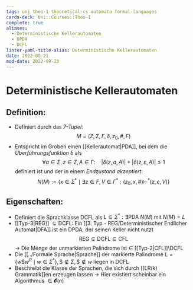 ```yaml
---
tags: uni theo-1 theoretical-cs automata formal-languages
cards-deck: Uni::Courses::Theo-I
complete: true
aliases:
  - Deterministische Kellerautomaten
  - DPDA
  - DCFL
linter-yaml-title-alias: Deterministische Kellerautomaten
date: 2022-09-21
mod-date: 2022-09-23
---
```


# Deterministische Kellerautomaten

## Definition:
- Definiert durch das *7-Tupel*:
$$M=(Z,\Sigma,\Gamma,\delta,z_0,\#,F)$$
- Entspricht im Groben einen [[Kellerautomat|PDA]], bei dem die *Überführungsfunktion* $\delta$ als $$\forall a\in\Sigma,z\in Z,A\in\Gamma:\quad|\delta(z,a,A)|+|\delta(z,\varepsilon,A)|\leq1$$ definiert ist und der in einem *Endzustand akzeptiert*: $$N(M):=\{x\in\Sigma^*\mid\exists z\in F,V\in\Gamma^*:(z_0,x,\#)\vdash^*(z,\varepsilon,V)\}$$

## Eigenschaften:
- Definiert die Sprachklasse $\text{DCFL}$ als $L\subseteq\Sigma^*:\exists\text{PDA }N(M)\text{ mit }N(M)=L$
- [[Typ-3|REG]] $\subsetneq\text{DCFL}:$ Ein [[3. Typ - REG/Deterministischer Endlicher Automat|DFA]] ist ein DPDA, der seinen Keller nicht nutzt
$$\text{REG}\subsetneq\text{DCFL}\subseteq\text{CFL}$$
	-> Die Menge der unmarkierten Palindrome ist $\in$ [[Typ-2|CFL]]$\setminus\text{DCFL}$
- Die [[../Formale Sprache|Sprache]] der markierte Palindrome $L=\{w\$w^R\mid w\in\Sigma^*\},\$\notin\Sigma,\$\notin w$ liegen in $\text{DCFL}$
- Beschreibt die Klasse der Sprachen, die sich durch [[LR(k) Grammatik]]en erzeugen lassen
	-> Hier existiert scheinbar ein Algorithmus $\in\mathbfcal{O}(n)$
